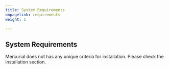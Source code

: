 ```yaml
---
title: System Requirements
onpagelink: requirements
weight: 1

---
```


System Requirements
-------------------

Mercurial does not has any unique criteria for installation. Please check the installation section.